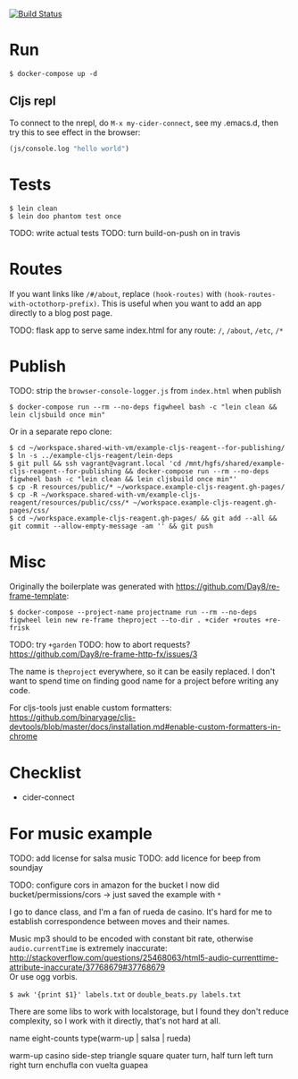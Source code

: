 
[![Build Status](https://travis-ci.org/koddo/rueda-standard.svg?branch=master)](https://travis-ci.org/koddo/rueda-standard)

# Run

``` Shell
$ docker-compose up -d
```

## Cljs repl

To connect to the nrepl, do `M-x my-cider-connect`, see my .emacs.d, then try this to see effect in the browser:

``` Clojure
(js/console.log "hello world")
```

# Tests

``` Shell
$ lein clean
$ lein doo phantom test once

```

TODO: write actual tests
TODO: turn build-on-push on in travis

# Routes

If you want links like `/#/about`, replace `(hook-routes)` with `(hook-routes-with-octothorp-prefix)`.
This is useful when you want to add an app directly to a blog post page.

TODO: flask app to serve same index.html for any route: `/`, `/about`, `/etc`, `/*`

# Publish

TODO: strip the `browser-console-logger.js` from `index.html` when publish

```
$ docker-compose run --rm --no-deps figwheel bash -c "lein clean && lein cljsbuild once min"
```

Or in a separate repo clone:

```
$ cd ~/workspace.shared-with-vm/example-cljs-reagent--for-publishing/
$ ln -s ../example-cljs-reagent/lein-deps
$ git pull && ssh vagrant@vagrant.local 'cd /mnt/hgfs/shared/example-cljs-reagent--for-publishing && docker-compose run --rm --no-deps figwheel bash -c "lein clean && lein cljsbuild once min"'
$ cp -R resources/public/* ~/workspace.example-cljs-reagent.gh-pages/
$ cp -R ~/workspace.shared-with-vm/example-cljs-reagent/resources/public/css/* ~/workspace.example-cljs-reagent.gh-pages/css/
$ cd ~/workspace.example-cljs-reagent.gh-pages/ && git add --all && git commit --allow-empty-message -am '' && git push
```


# Misc

Originally the boilerplate was generated with <https://github.com/Day8/re-frame-template>:

``` Shell
$ docker-compose --project-name projectname run --rm --no-deps figwheel lein new re-frame theproject --to-dir . +cider +routes +re-frisk
```

TODO: try `+garden`
TODO: how to abort requests? <https://github.com/Day8/re-frame-http-fx/issues/3>

The name is `theproject` everywhere, so it can be easily replaced. I don't want to spend time on finding good name for a project before writing any code.

For cljs-tools just enable custom formatters: <https://github.com/binaryage/cljs-devtools/blob/master/docs/installation.md#enable-custom-formatters-in-chrome>

# Checklist

- cider-connect


# For music example

TODO: add license for salsa music
TODO: add licence for beep from soundjay

TODO: configure cors in amazon for the bucket
I now did bucket/permissions/cors -> just saved the example with `*`

I go to dance class, and I'm a fan of rueda de casino.
It's hard for me to establish correspondence between moves and their names.

Music mp3 should to be encoded with constant bit rate, otherwise `audio.currentTime` is extremely inaccurate: <http://stackoverflow.com/questions/25468063/html5-audio-currenttime-attribute-inaccurate/37768679#37768679>  
Or use ogg vorbis.

`$ awk '{print $1}' labels.txt` or `double_beats.py labels.txt`

There are some libs to work with localstorage, but I found they don't reduce complexity, so I work with it directly, that's not hard at all.



name eight-counts type(warm-up | salsa | rueda)

warm-up
casino
side-step
triangle
square
quater turn, half turn
left turn
right turn
enchufla con vuelta
guapea




